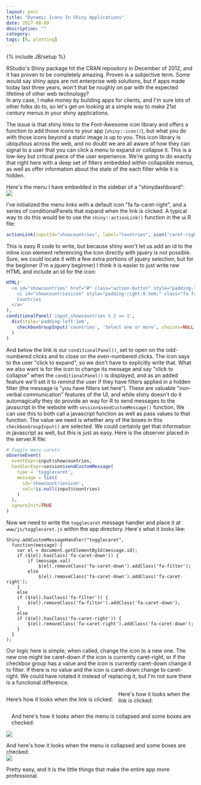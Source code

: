 ```yaml
---
layout: post
title: "Dynamic Icons In Shiny Applications"
date: 2017-08-09
description: ""
category: 
tags: [R, plotting]
---
```

{% include JB/setup %}


RStudio's Shiny package hit the CRAN repository in December of 2012, and it has proven to be completely amazing. Proven is a subjective term. Some would say shiny apps are not enterprise web solutions, but if apps made today last three years, won't that be roughly on par with the expected lifetime of other web technology?   
In any case, I make money by building apps for clients, and I'm sure lots of other folks do to, so let's get on looking at a simple way to make 21st century menus in your shiny applications.

The issue is that shiny links to the Font-Awesome icon library and offers a function to add those icons to your app (`shiny::icon()`), but what you do with those icons beyond a static image is up to you. This icon library is ubiquitous across the web, and no doubt we are all aware of how they can signal to a user that you can click a menu to expand or collapse it. This is a low-key but critical piece of the user experience. We're going to do exactly that right here with a deep set of filters embedded within collapsible menus, as well as offer information about the state of the each filter while it is hidden.  

Here's the menu I have embedded in the sidebar of a "shinydashboard":  
![](/assets/blog/blogposts/dynamicIconsShiny/img/beforefilter.png)

I've initialized the menu links with a default icon "fa fa-caret-right", and a series of conditionalPanels that expand when the link is clicked. A typical way to do this would be to use the `shiny::actionLink()` function in the ui.R file:  


```r
actionLink(inputId="showcountries", label="Countries", icon("caret-right"))
```

This is easy R code to write, but because shiny won't let us add an id to the inline icon element referencing the icon directly with jquery is not possible. Sure, we could locate it with a few extra portions of jquery selection, but for the beginner (I'm a jquery beginner) I think it is easier to just write raw HTML and include an id for the icon:  


```r
HTML('
  <a id="showcountries" href="#" class="action-button" style="padding-left:1em;" width="100%">
    <i id="showcountriesicon" style="padding-right:0.5em;" class="fa fa-caret-right"></i>
    Countries
  </a>'
),
conditionalPanel('input.showcountries % 2 == 1',
  div(style='padding-left:1em', 
    checkboxGroupInput('countries', 'Select one or more', choices=NULL)
  )
)
```

And below the link is our `conditionalPanel()`, set to open on the odd-numbered clicks and to close on the even-numbered clicks. The icon says to the user "click to expand",  so we don't have to explicitly write that. What we also want is for the icon to change its message and say "click to collapse" when the `conditionalPanel()` is displayed, and as an added feature we'll set it to remind the user if they have filters applied in a hidden filter (the message is "you have filters set here"). These are valuable "non-verbal communication" features of the UI, and while shiny doesn't do it automagically they do provide an way for R to send messages to the javascript in the website with `session$sendCustomMessage()` function. We can use this to both call a javascript function as well as pass values to that function. The value we need is whether any of the boxes in this `checkboxGroupInput()` are selected. We could certainly get that information in javascript as well, but this is just as easy. Here is the observer placed in the server.R file:    


```r
# Toggle menu carets
observeEvent(
  eventExpr=input$showcountries, 
  handlerExpr=session$sendCustomMessage(
    type = 'togglecaret', 
    message = list(
      id='showcountriesicon', 
      val=!is.null(input$countries)
    )
  ),
  ignoreInit=TRUE
)
```

Now we need to write the `togglecaret` message handler and place it at `www/js/togglecaret.js` within the app directory. Here's what it looks like:

```
Shiny.addCustomMessageHandler("togglecaret",
  function(message) {
    var el = document.getElementById(message.id);
    if ($(el).hasClass('fa-caret-down')) {
        if (message.val) 
            $(el).removeClass('fa-caret-down').addClass('fa-filter');
        else 
            $(el).removeClass('fa-caret-down').addClass('fa-caret-right');
    }
    else 
    if ($(el).hasClass('fa-filter')) {
        $(el).removeClass('fa-filter').addClass('fa-caret-down');
    }
    else
    if ($(el).hasClass('fa-caret-right')) {
        $(el).removeClass('fa-caret-right').addClass('fa-caret-down');
    }
  }
);

```

Our logic here is simple; when called, change the icon to a new one. The new one might be caret-down if the icon is currently caret-right, or if the checkbox group has a value and the icon is currently caret-down change it to filter. If there is no value and the icon is caret-down change to caret-right. We could have rotated it instead of replacing it, but I'm not sure there is a functional difference.  

<div style="float:left;padding-right:1em;">
<p>Here’s how it looks when the link is clicked:<br>
<img src="/assets/blog/blogposts/dynamicIconsShiny/img/expandedfilters.png" alt="">
</p>
</div>

<div style="float:left;padding-left:1em;">
<p>And here's how it looks when the menu is collapsed and some boxes are checked:<br>
<img src="/assets/blog/blogposts/dynamicIconsShiny/img/collapsedfilters.png" alt="">
</p>
</div>

Here's how it looks when the link is clicked:  
![](/assets/blog/blogposts/dynamicIconsShiny/img/expandedfilters.png)

And here's how it looks when the menu is collapsed and some boxes are checked:  
![](/assets/blog/blogposts/dynamicIconsShiny/img/collapsedfilters.png)

Pretty easy, and it is the little things that make the entire app more professional.  













